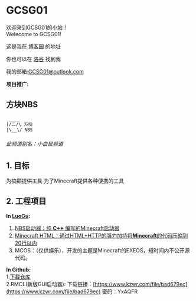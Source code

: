# GCSG01
欢迎来到GCSG01的小站！  
Welecome to GCSG01!

这是我在
[博客园](https://www.cnblogs.com/GCSG01)
的地址

你也可以在
[洛谷](https://www.luogu.com.cn/paste/ncjb1s0k)
找到我

我的邮箱:GCSG01@outlook.com

**项目推广:**
## 方块NBS

~~~txt
 ____
|/二/\ 方块
|\__\/ NBS
~~~
###### 此频道别名：小白鼠频道
## 1. 目标
  ~~为搞颓提供工具~~ 为了Minecraft提供各种便携的工具
## 2. 工程项目
**In [LuoGu](www.luogu.com.cn):**
1. [NBS启动器：纯 **C++** 编写的Minecraft启动器](https://www.luogu.com.cn/problem/T419583)
2. [Minecraft HTML：通过HTML+HTTP的强力加持将**Minecraft**的代码压缩到20行以内](https://www.luogu.com.cn/problem/T419580)
3. MCOS：（仅供娱乐），开发的主题是Minecraft的EXEOS，短时间内不公开源代码。


**In Github:**  
1.[下载仓库](https://github.com/GCSG01/NBS)  
2.RMCL(新版GUI启动器):
下载链接：[https://www.kzwr.com/file/bad679ec](https://www.kzwr.com/file/bad679ec)
密码：YxAQFR
